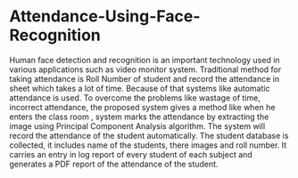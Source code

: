 # Attendance-Using-Face-Recognition
Human face detection and recognition is an important technology used in various applications such as video monitor system. Traditional method for taking attendance is Roll Number of student and record the attendance in sheet which takes a lot of time. Because of that systems like automatic attendance is used. To overcome the problems like wastage of time, incorrect attendance, the proposed system gives a method like when he enters the class room , system marks the attendance by extracting the image using Principal Component Analysis algorithm. The system will record the attendance of the student automatically. The student database is collected, it includes name of the students, there images and roll number. It carries an entry in log report of every student of each subject and generates a PDF report of the attendance of the student.
